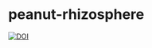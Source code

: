 # peanut-rhizosphere
[![DOI](https://zenodo.org/badge/624842989.svg)](https://zenodo.org/badge/latestdoi/624842989)
